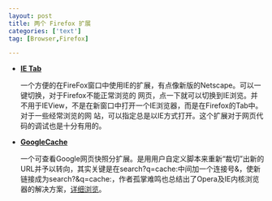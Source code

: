 ```yaml
---
layout: post
title: 两个 Firefox 扩展
categories: ['text']
tag: [Browser,Firefox]

---
```


* **[IE Tab](https://addons.mozilla.org/extensions/moreinfo.php?id=1419)**

	一个方便的在FireFox窗口中使用IE的扩展，有点像新版的Netscape。可以一键切换，对于Firefox不能正常浏览的 网页，点一下就可以切换到IE浏览。并不用于IEView，不是在新窗口中打开一个IE浏览器，而是在Firefox的Tab中。对于一些经常浏览的网 站，可以指定总是以IE方式打开。这个扩展对于网页代码的调试也是十分有用的。

* **[GoogleCache](http://mygoogle.kmip.net/)**

	一个可查看Google网页快照分扩展。是用用户自定义脚本来重新“裁切”出新的URL并予以转向，其实关键是在search?q=cache:中间加一个连接号&，使新链接成为search?&q=cache:，作者孤掌难鸣也总结出了Opera及IE内核浏览器的解决方案，[详细浏览](http://mygoogle.kmip.net)。